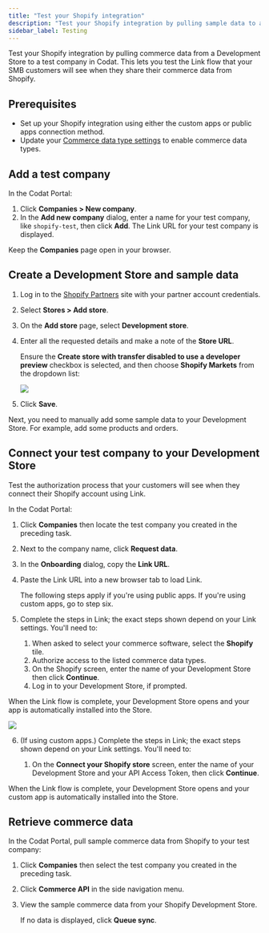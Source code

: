 ```yaml
---
title: "Test your Shopify integration"
description: "Test your Shopify integration by pulling sample data to a test company"
sidebar_label: Testing
---
```


Test your Shopify integration by pulling commerce data from a Development Store to a test company in Codat. This lets you test the Link flow that your SMB customers will see when they share their commerce data from Shopify.

## Prerequisites

- Set up your Shopify integration using either the custom apps or public apps connection method.
- Update your [Commerce data type settings](/integrations/commerce/commerce-sync-settings) to enable commerce data types.

## Add a test company

In the Codat Portal:

1. Click **Companies > New company**.
1. In the **Add new company** dialog, enter a name for your test company, like `shopify-test`, then click **Add**. The Link URL for your test company is displayed.

Keep the **Companies** page open in your browser.

## Create a Development Store and sample data

1. Log in to the <a href="https://developers.shopify.com/" target="_blank">Shopify Partners</a> site with your partner account credentials.
2. Select **Stores > Add store**.
3. On the **Add store** page, select **Development store**.
4. Enter all the requested details and make a note of the **Store URL**.

   Ensure the **Create store with transfer disabled to use a developer preview** checkbox is selected, and then choose **Shopify Markets** from the dropdown list:

   <img src="/img/old/e6d56b7-Screenshot_2022-09-21_170904.png" />

5. Click **Save**.

Next, you need to manually add some sample data to your Development Store. For example, add some products and orders.

## Connect your test company to your Development Store

Test the authorization process that your customers will see when they connect their Shopify account using Link.

In the Codat Portal:

1. Click **Companies** then locate the test company you created in the preceding task.

2. Next to the company name, click **Request data**.

3. In the **Onboarding** dialog, copy the **Link URL**.

4. Paste the Link URL into a new browser tab to load Link.

   The following steps apply if you're using public apps. If you're using custom apps, go to step six.

5. Complete the steps in Link; the exact steps shown depend on your Link settings. You'll need to:
   1. When asked to select your commerce software, select the **Shopify** tile.
   2. Authorize access to the listed commerce data types.
   3. On the Shopify screen, enter the name of your Development Store then click **Continue**.
   4. Log in to your Development Store, if prompted.

When the Link flow is complete, your Development Store opens and your app is automatically installed into the Store.

   <img src="/img/old/d2bf06b-shopify-development-store-app-installed.png" />

6. (If using custom apps.) Complete the steps in Link; the exact steps shown depend on your Link settings. You'll need to:

   1. On the **Connect your Shopify store** screen, enter the name of your Development Store and your API Access Token, then click **Continue**.

When the Link flow is complete, your Development Store opens and your custom app is automatically installed into the Store.

## Retrieve commerce data

In the Codat Portal, pull sample commerce data from Shopify to your test company:

1. Click **Companies** then select the test company you created in the preceding task.
1. Click **Commerce API** in the side navigation menu.
1. View the sample commerce data from your Shopify Development Store.

   If no data is displayed, click **Queue sync**.
